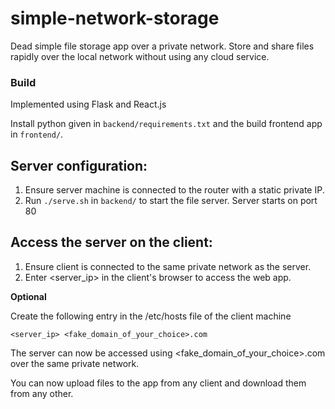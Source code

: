 # simple-network-storage
Dead simple file storage app over a private network. Store and share files rapidly over the local network without using any cloud service.

### Build 
Implemented using Flask and React.js

Install python given in ```backend/requirements.txt``` and the build frontend app in ```frontend/```.

## Server configuration:

1. Ensure server machine is connected to the router with a static private IP.
2. Run ```./serve.sh``` in ```backend/``` to start the file server. Server starts on port 80

## Access the server on the client:
1. Ensure client is connected to the same private network as the server.
2. Enter <server_ip> in the client's browser to access the web app.

**Optional**

Create the following entry in the /etc/hosts file of the client machine
```
<server_ip> <fake_domain_of_your_choice>.com
```
The server can now be accessed using <fake_domain_of_your_choice>.com over the same private network.

You can now upload files to the app from any client and download them from any other.
